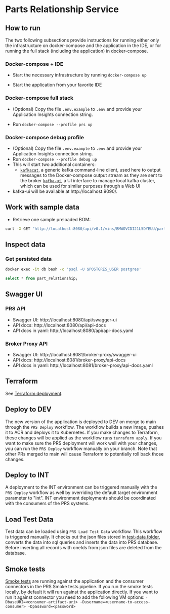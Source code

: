 # Parts Relationship Service

## How to run

The two following subsections provide instructions for running either only the infrastructure on docker-compose and the application in the IDE, or for running the full stack (including the application) in docker-compose.

### Docker-compose + IDE

* Start the necessary infrastructure by running `docker-compose up`

* Start the application from your favorite IDE

### Docker-compose full stack

* (Optional) Copy the file `.env.example` to `.env` and provide your Application Insights connection string.

* Run `docker-compose --profile prs up`

### Docker-compose debug profile

* (Optional) Copy the file `.env.example` to `.env` and provide your Application Insights connection string.
* Run `docker-compose --profile debug up`
* This will start two additional containers:
  * [`kafkacat`](https://docs.confluent.io/platform/current/app-development/kafkacat-usage.html), a generic kafka command-line client, used here to output messages to the Docker-compose output stream as they are sent to the broker
   [`kafka-ui`](https://github.com/provectus/kafka-ui), a UI interface to manage local kafka cluster, which can be used for similar purposes through a Web UI
* kafka-ui will be available at http://localhost:9090/.

## Work with sample data

* Retrieve one sample preloaded BOM:

```bash
curl -X GET "http://localhost:8080/api/v0.1/vins/BMWOVCDI21L5DYEUU/partsTree?view=AS_BUILT"
```

## Inspect data

### Get persisted data

```bash
docker exec -it db bash -c 'psql -U $POSTGRES_USER postgres'
```

```sql
select * from part_relationship;
```

## Swagger UI

### PRS API

- Swagger UI: http://localhost:8080/api/swagger-ui
- API docs: http://localhost:8080/api/api-docs
- API docs in yaml:  http://localhost:8080/api/api-docs.yaml

### Broker Proxy API

- Swagger UI: http://localhost:8081/broker-proxy/swagger-ui
- API docs: http://localhost:8081/broker-proxy/api-docs
- API docs in yaml:  http://localhost:8081/broker-proxy/api-docs.yaml

## Terraform

See [Terraform deployment](terraform).

## Deploy to DEV

The new version of the application is deployed to DEV on merge to main through the `PRS Deploy` workflow.
The workflow builds a new image, pushes it to ACR and deploys it to Kubernetes. If you make changes to Terraform, these changes will be applied as the workflow runs `terraform apply`.
If you want to make sure the PRS deployment will work well with your changes, you can run the `PRS Deploy` workflow manually on your branch. Note that other PRs merged to main will cause Terraform to potentially roll back those changes.

## Deploy to INT

A deployment to the INT environment can be triggered manually with the `PRS Deploy` workflow as well by overriding the default target environment parameter to "int". INT environment deployments should be coordinated with the consumers of the PRS systems.

## Load Test Data

Test data can be loaded using `PRS Load Test Data` workflow. This workflow is triggered manually. It checks out the json files stored in
[test-data folder](./coreservices/partsrelationshipservice/cd/test-data), converts the data into sql queries and inserts the data into PRS database.
Before inserting all records with oneIds from json files are deleted from the database.

## Smoke tests

[Smoke tests](integration-tests/src/test/java/net/catenax/prs/smoketest) are running against the application and the consumer connectors in the PRS Smoke tests pipeline.
If you run the smoke tests locally, by default it will run against the application directly.
If you want to run it against connector you need to add the following VM options:
`-DbaseURI=<consumer-artifact-uri> -Dusername=<username-to-access-consumer> -Dpassword=<password>`
